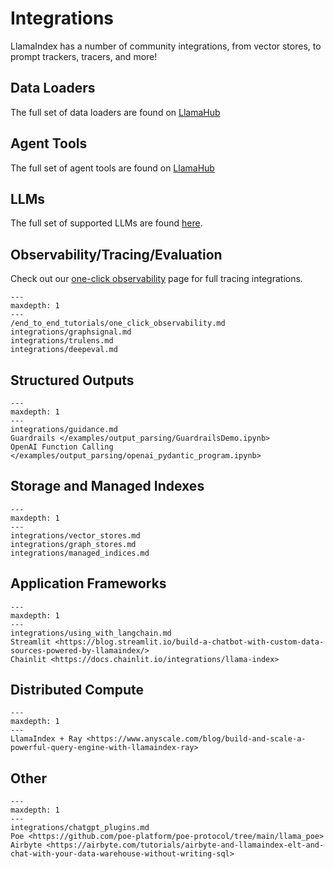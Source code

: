 # Integrations

LlamaIndex has a number of community integrations, from vector stores, to prompt trackers, tracers, and more!

## Data Loaders

The full set of data loaders are found on [LlamaHub](https://llamahub.ai/)

## Agent Tools
The full set of agent tools are found on [LlamaHub](https://llamahub.ai/)

## LLMs
The full set of supported LLMs are found [here](/docs/core_modules/model_modules/llms/modules.md).


## Observability/Tracing/Evaluation

Check out our [one-click observability](/docs/end_to_end_tutorials/one_click_observability.md) page
for full tracing integrations.

```{toctree}
---
maxdepth: 1
---
/end_to_end_tutorials/one_click_observability.md
integrations/graphsignal.md
integrations/trulens.md
integrations/deepeval.md

```

## Structured Outputs
```{toctree}
---
maxdepth: 1
---
integrations/guidance.md
Guardrails </examples/output_parsing/GuardrailsDemo.ipynb>
OpenAI Function Calling </examples/output_parsing/openai_pydantic_program.ipynb>
```

## Storage and Managed Indexes
```{toctree}
---
maxdepth: 1
---
integrations/vector_stores.md
integrations/graph_stores.md
integrations/managed_indices.md
```

## Application Frameworks
```{toctree}
---
maxdepth: 1
---
integrations/using_with_langchain.md
Streamlit <https://blog.streamlit.io/build-a-chatbot-with-custom-data-sources-powered-by-llamaindex/>
Chainlit <https://docs.chainlit.io/integrations/llama-index>
```

## Distributed Compute
```{toctree}
---
maxdepth: 1
---
LlamaIndex + Ray <https://www.anyscale.com/blog/build-and-scale-a-powerful-query-engine-with-llamaindex-ray>

```

## Other
```{toctree}
---
maxdepth: 1
---
integrations/chatgpt_plugins.md
Poe <https://github.com/poe-platform/poe-protocol/tree/main/llama_poe>
Airbyte <https://airbyte.com/tutorials/airbyte-and-llamaindex-elt-and-chat-with-your-data-warehouse-without-writing-sql>

```
